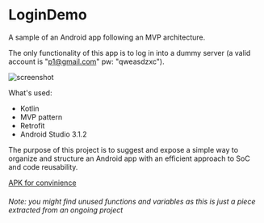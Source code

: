 # LoginDemo

A sample of an Android app following an MVP architecture.

The only functionality of this app is to log in into a dummy server (a valid account is "p1@gmail.com" pw: "qweasdzxc").

![screenshot](https://cdn.discordapp.com/attachments/420735220593983508/450649350599868417/unknown.png)

What's used:
- Kotlin
- MVP pattern
- Retrofit
- Android Studio 3.1.2

The purpose of this project is to suggest and expose a simple way to organize and structure an Android app with an efficient approach to SoC and code reusability.

[APK for convinience](https://cdn.discordapp.com/attachments/420735220593983508/450646851423830016/app-debug.apk)

###### Note: you might find unused functions and variables as this is just a piece extracted from an ongoing project
